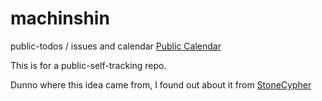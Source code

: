 # machinshin
public-todos / issues and calendar
[Public Calendar](https://calendar.google.com/calendar/embed?src=47fd84d2a67756a34e7b0633ec7395fdd5d48ba9ba8fb8b43a22a3314967d20b%40group.calendar.google.com&ctz=America%2FLos_Angeles)

This is for a public-self-tracking repo.

Dunno where this idea came from, I found out about it from [StoneCypher](https://github.com/StoneCypher/StoneCypher) 
